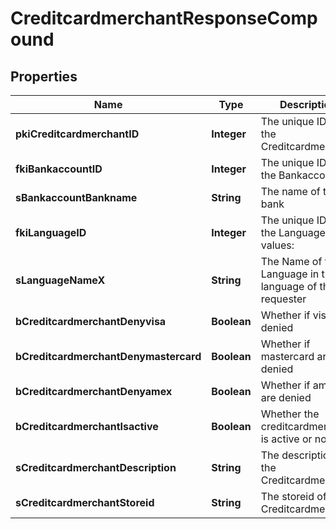 

# CreditcardmerchantResponseCompound

## Properties

Name | Type | Description | Notes
------------ | ------------- | ------------- | -------------
**pkiCreditcardmerchantID** | **Integer** | The unique ID of the Creditcardmerchant | 
**fkiBankaccountID** | **Integer** | The unique ID of the Bankaccount | 
**sBankaccountBankname** | **String** | The name of the bank |  [optional]
**fkiLanguageID** | **Integer** | The unique ID of the Language.  Valid values:  |Value|Description| |-|-| |1|French| |2|English| |  [optional]
**sLanguageNameX** | **String** | The Name of the Language in the language of the requester |  [optional]
**bCreditcardmerchantDenyvisa** | **Boolean** | Whether if visa are denied | 
**bCreditcardmerchantDenymastercard** | **Boolean** | Whether if mastercard are denied | 
**bCreditcardmerchantDenyamex** | **Boolean** | Whether if amex are denied | 
**bCreditcardmerchantIsactive** | **Boolean** | Whether the creditcardmerchant is active or not | 
**sCreditcardmerchantDescription** | **String** | The description of the Creditcardmerchant | 
**sCreditcardmerchantStoreid** | **String** | The storeid of the Creditcardmerchant | 




